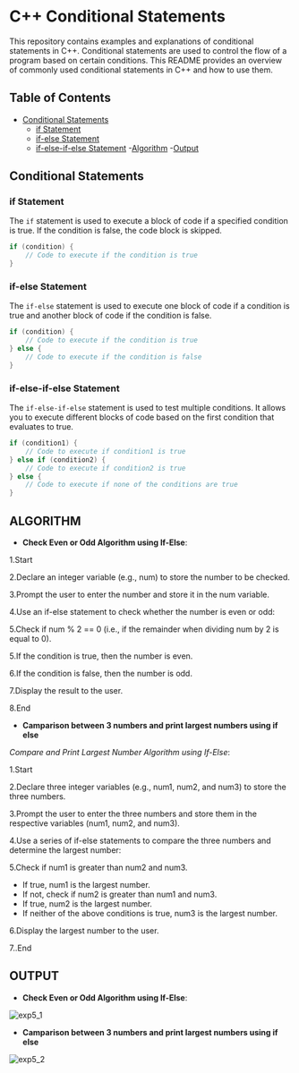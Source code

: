 # C++ Conditional Statements

This repository contains examples and explanations of conditional statements in C++. Conditional statements are used to control the flow of a program based on certain conditions. This README provides an overview of commonly used conditional statements in C++ and how to use them.

## Table of Contents
- [Conditional Statements](#conditional-statements)
  - [if Statement](#if-statement)
  - [if-else Statement](#if-else-statement)
  - [if-else-if-else Statement](#if-else-if-else-statement)
-[Algorithm](#algorithm)
-[Output](#output)

## Conditional Statements

### if Statement

The `if` statement is used to execute a block of code if a specified condition is true. If the condition is false, the code block is skipped.

```cpp
if (condition) {
    // Code to execute if the condition is true
}
```

### if-else Statement

The `if-else` statement is used to execute one block of code if a condition is true and another block of code if the condition is false.

```cpp
if (condition) {
    // Code to execute if the condition is true
} else {
    // Code to execute if the condition is false
}
```

### if-else-if-else Statement

The `if-else-if-else` statement is used to test multiple conditions. It allows you to execute different blocks of code based on the first condition that evaluates to true.

```cpp
if (condition1) {
    // Code to execute if condition1 is true
} else if (condition2) {
    // Code to execute if condition2 is true
} else {
    // Code to execute if none of the conditions are true
}
```


## **ALGORITHM**

- **Check Even or Odd Algorithm using If-Else**:

1.Start

2.Declare an integer variable (e.g., num) to store the number to be checked.

3.Prompt the user to enter the number and store it in the num variable.

4.Use an if-else statement to check whether the number is even or odd:

5.Check if num % 2 == 0 (i.e., if the remainder when dividing num by 2 is equal to 0).

5.If the condition is true, then the number is even.

6.If the condition is false, then the number is odd.

7.Display the result to the user.

8.End

- **Camparison between 3 numbers and print largest numbers using if else**

*Compare and Print Largest Number Algorithm using If-Else*:

1.Start

2.Declare three integer variables (e.g., num1, num2, and num3) to store the three numbers.

3.Prompt the user to enter the three numbers and store them in the respective variables (num1, num2, and num3).

4.Use a series of if-else statements to compare the three numbers and determine the largest number:

5.Check if num1 is greater than num2 and num3.

- If true, num1 is the largest number.
- If not, check if num2 is greater than num1 and num3.
- If true, num2 is the largest number.
- If neither of the above conditions is true, num3 is the largest number.

6.Display the largest number to the user.

7..End

## **OUTPUT**

- **Check Even or Odd Algorithm using If-Else**:

![exp5_1](https://github.com/Purvansha022609/If-else/assets/139473344/9776e077-63f5-469f-a193-87b601a5e45a)

- **Camparison between 3 numbers and print largest numbers using if else**


![exp5_2](https://github.com/Purvansha022609/If-else/assets/139473344/8b51cacb-23f7-41d4-9397-24e387fcf9b1)
